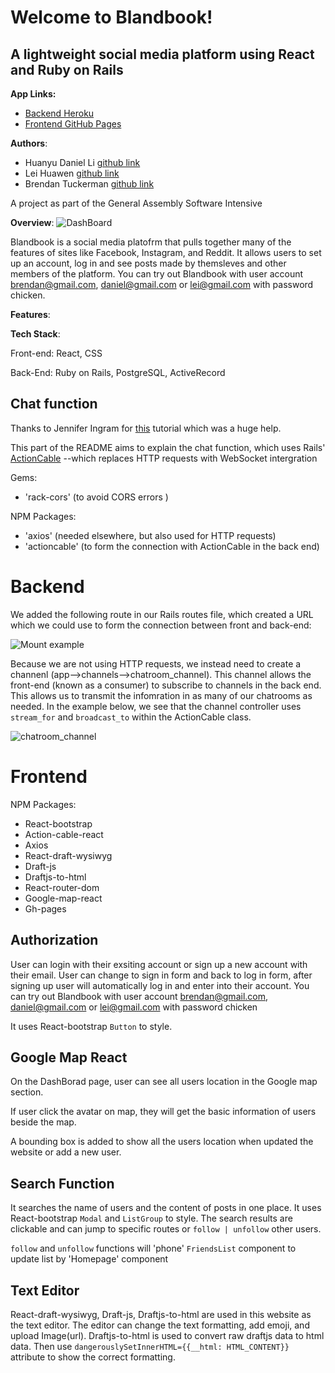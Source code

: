 
# Welcome to Blandbook! 

## A lightweight social media platform using React and Ruby on Rails

**App Links:**
- [Backend Heroku](https://blandbook-server.herokuapp.com)
- [Frontend GitHub Pages](https://0huanyuli0.github.io/blandbook-frontend)

**Authors**:

- Huanyu Daniel Li [github link](https://github.com/0HuanyuLi0)
- Lei Huawen [github link](https://github.com/hwlei888)
- Brendan Tuckerman [github link](https://github.com/MrMaverick79)

A project as part of the General Assembly Software Intensive

**Overview**:
![DashBoard](../blandbook-frontend/public/pictures/dashboard.png)

Blandbook is a social media platofrm that pulls together many of the features of sites like Facebook, Instagram, and Reddit. It allows users to set up an account, log in and see posts made by themsleves and other members of the platform. 
You can try out Blandbook with user account brendan@gmail.com, daniel@gmail.com or lei@gmail.com with password chicken.

**Features**:




**Tech Stack**:

Front-end: React, CSS

Back-End: Ruby on Rails, PostgreSQL, ActiveRecord



## Chat function 



Thanks to Jennifer Ingram for [this](https://javascript.plainenglish.io/integrating-actioncable-with-react-9f946b61556e)  tutorial which was a huge help.

This part of the README aims to explain the chat function, which uses Rails' [ActionCable](https://guides.rubyonrails.org/action_cable_overview.html) --which replaces HTTP requests with WebSocket intergration

Gems: 
 - 'rack-cors' (to avoid CORS errors )
 
NPM Packages:
 - 'axios' (needed elsewhere, but also used for HTTP requests)
 - 'actioncable' (to form the connection with ActionCable in the back end)

# Backend

We added the following route in our Rails routes file, which created a URL which we could use to form the connection between front and back-end:

![Mount example](../planning/mount.png)


Because we are not using HTTP requests, we instead need to create a channenl (app-->channels-->chatroom_channel). This channel allows the front-end (known as a consumer) to subscribe to channels in the back end. This allows us to transmit the infomration in as many of our chatrooms as needed. In the example below, we see that the channel controller uses `stream_for` and `broadcast_to` within the ActionCable class.

![chatroom_channel](../planning/chatroom_channel.png)




# Frontend

NPM Packages:

- React-bootstrap
- Action-cable-react
- Axios
- React-draft-wysiwyg
- Draft-js
- Draftjs-to-html
- React-router-dom
- Google-map-react
- Gh-pages


## Authorization

User can login with their exsiting account or sign up a new account with their email.
User can change to sign in form and back to log in form, after signing up user will automatically log in and enter into their account.
You can try out Blandbook with user account brendan@gmail.com, daniel@gmail.com or lei@gmail.com with password chicken

It uses React-bootstrap `Button` to style.

## Google Map React

On the DashBorad page, user can see all users location in the Google map section.

If user click the avatar on map, they will get the basic information of users beside the map.

A bounding box is added to show all the users location when updated the website or add a new user.

## Search Function

It searches the name of users and the content of posts in one place.
It uses React-bootstrap `Modal` and `ListGroup` to style.
The search results are clickable and can jump to specific routes or `follow | unfollow` other users.

`follow` and `unfollow` functions will 'phone' `FriendsList` component to update list by 'Homepage' component

## Text Editor
React-draft-wysiwyg, Draft-js, Draftjs-to-html are used in this website as the text editor. The editor can change the text formatting, add emoji, and upload Image(url). Draftjs-to-html is used to convert raw draftjs data to html data. Then use `dangerouslySetInnerHTML={{__html: HTML_CONTENT}}` attribute to show the correct formatting.

